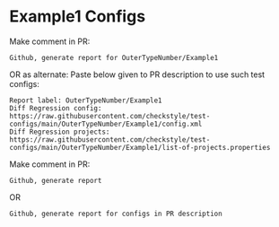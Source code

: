 # Example1 Configs
Make comment in PR:
```
Github, generate report for OuterTypeNumber/Example1
```
OR as alternate:
Paste below given to PR description to use such test configs:
```
Report label: OuterTypeNumber/Example1
Diff Regression config: https://raw.githubusercontent.com/checkstyle/test-configs/main/OuterTypeNumber/Example1/config.xml
Diff Regression projects: https://raw.githubusercontent.com/checkstyle/test-configs/main/OuterTypeNumber/Example1/list-of-projects.properties
```
Make comment in PR:
```
Github, generate report
```
OR
```
Github, generate report for configs in PR description
```
